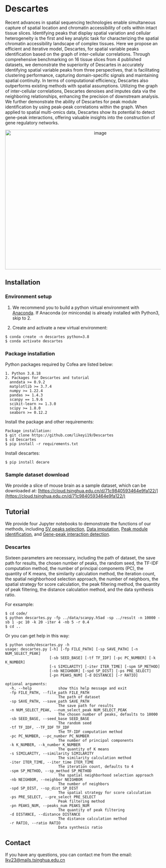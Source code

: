 # Descartes

Recent advances in spatial sequencing technologies enable simultaneous capture of spatial location and chromatin accessibility of cells within intact tissue slices. Identifying peaks that display spatial variation and cellular heterogeneity is the first and key analytic task for characterizing the spatial chromatin accessibility landscape of complex tissues. Here  we propose an efficient and iterative model, Descartes, for spatial variable peaks identification based on the graph of inter-cellular correlations. Through comprehensive benchmarking on 16 tissue slices from 4 published datasets, we demonstrate the superiority of Descartes in accurately identifying spatial variable peaks from three perspectives, that is facilitating clustering performance, capturing domain-specific signals and maintaining spatial continuity. In terms of computational efficiency, Descartes also outperforms existing methods with spatial assumptions. Utilizing the graph of inter-cellular correlations, Descartes denoises and imputes data via the neighboring relationships, enhancing the precision of downstream analysis. We further demonstrate the ability of Descartes for peak module identification by using peak-peak correlations within the graph. When applied to spatial multi-omics data, Descartes show its potential to detect gene-peak interactions, offering valuable insights into the construction of gene regulatory networks. 

<p align="center">
  <img src="https://github.com/likeyi19/Descartes/blob/main/inst/model.png" width="600" height="450" alt="image">
</p>


## Installation  

### Environment setup

1. We recommend you to build a python virtual environment with [Anaconda](https://docs.anaconda.com/free/anaconda/install/linux/).  If Anaconda (or miniconda) is already installed with Python3, skip to 2.

2. Create and activate a new virtual environment:

```
$ conda create -n descartes python=3.8
$ conda activate descartes
```

### Package installation

Python packages required by Cofea are listed below:

```
1. Python 3.8.18
2. Packages for Descartes and tutorial
  anndata >= 0.9.2
  matplotlib >= 3.7.4
  numpy >= 1.22.4
  pandas >= 1.4.3
  scanpy == 1.9.6
  scikit-learn >= 1.3.0
  scipy >= 1.8.0
  seaborn >= 0.12.2
```

Install the package and other requirements:

```  
Package installation:
$ git clone https://github.com/likeyi19/Descartes   
$ cd Descartes   
$ pip install -r requirements.txt
```

Install descartes:

```
$ pip install decare
```

### Sample dataset download

We provide a slice of mouse brain as a sample dataset, which can be downloaded at: [https://cloud.tsinghua.edu.cn/d/71c9840593464e9fa122/](https://cloud.tsinghua.edu.cn/d/71c9840593464e9fa122/)

## Tutorial

We provide four Jupyter notebooks to demonstrate the functions of our methods, including [SV peaks selection](https://github.com/likeyi19/Descartes/blob/main/code/SV%20peaks%20selection.ipynb), [Data imputation](https://github.com/likeyi19/Descartes/blob/main/code/Data%20imputation.ipynb), [Peak module identification](https://github.com/likeyi19/Descartes/blob/main/code/Peak%20module%20identification.ipynb), and [Gene-peak interaction detection](https://github.com/likeyi19/Descartes/blob/main/code/Gene-peak%20interaction%20detection.ipynb).

### Descartes

Sixteen parameters are necessary, including the path of dataset, the save path for results, the chosen number of peaks, the random seed, the TF-IDF computation method, the number of principal components (PC), the quantity of K means, the similarity calculation method, the iteration count, the spatial neighborhood selection approach, the number of neighbors, the spatial strategy for score calculation, the peak filtering method, the quantity of peak filtering, the distance calculation method, and the data synthesis ratio.

For exsample:
```
$ cd code/
$ python descartes.py -fp ../data/scanpy.h5ad -sp ../result -n 10000 -sb 1 -pc 10 -k 20 -iter 4 -nb 5 -r 0.4
$ cd ..
```

Or you can get help in this way:
```  
$ python code/descartes.py -h
usage: descartes.py [-h] [-fp FILE_PATH] [-sp SAVE_PATH] [-n NUM_SELECT_PEAK]
                    [-sb SEED_BASE] [-tf TF_IDF] [-pc PC_NUMBER] [-k K_NUMBER]
                    [-s SIMILARITY] [-iter ITER_TIME] [-spm SP_METHOD]
                    [-nb NEIGHBOR] [-spd SP_DIST] [-ps PRE_SELECT]
                    [-pn PEAKS_NUM] [-d DISTANCE] [-r RATIO]

optional arguments:
  -h, --help            show this help message and exit
  -fp FILE_PATH, --file_path FILE_PATH
                        The path of dataset
  -sp SAVE_PATH, --save_path SAVE_PATH
                        The save path for results
  -n NUM_SELECT_PEAK, --num_select_peak NUM_SELECT_PEAK
                        The chosen number of peaks, defaults to 10000
  -sb SEED_BASE, --seed_base SEED_BASE
                        The random seed
  -tf TF_IDF, --TF_IDF TF_IDF
                        The TF-IDF computation method
  -pc PC_NUMBER, --pc_number PC_NUMBER
                        The number of principal components
  -k K_NUMBER, --k_number K_NUMBER
                        The quantity of K means
  -s SIMILARITY, --similarity SIMILARITY
                        The similarity calculation method
  -iter ITER_TIME, --iter_time ITER_TIME
                        The iteration count, defaults to 4
  -spm SP_METHOD, --sp_method SP_METHOD
                        The spatial neighborhood selection approach
  -nb NEIGHBOR, --neighbor NEIGHBOR
                        The number of neighbors
  -spd SP_DIST, --sp_dist SP_DIST
                        The spatial strategy for score calculation
  -ps PRE_SELECT, --pre_select PRE_SELECT
                        Peak filtering method
  -pn PEAKS_NUM, --peaks_num PEAKS_NUM
                        The quantity of peak filtering
  -d DISTANCE, --distance DISTANCE
                        The distance calculation method
  -r RATIO, --ratio RATIO
                        Data synthesis ratio
```  

## Contact 
If you have any questions, you can contact me from the email: <lky23@mails.tsinghua.edu.cn>
